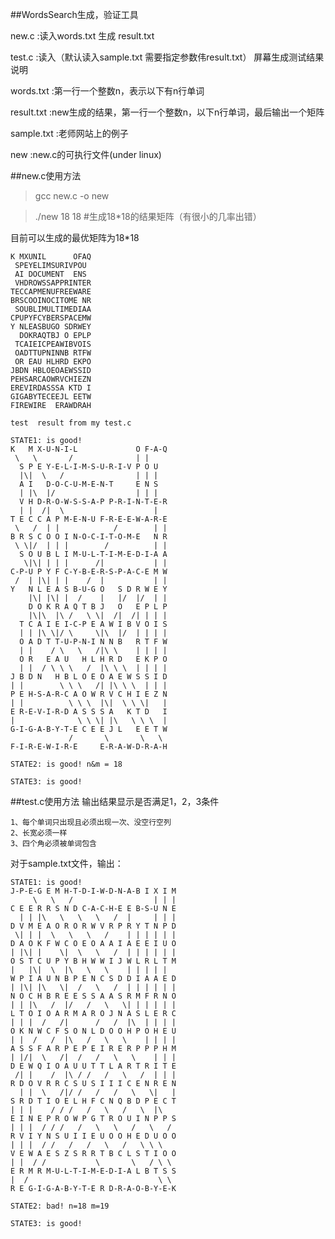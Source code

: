 ##WordsSearch生成，验证工具

new.c		:读入words.txt 生成 result.txt 

test.c		:读入（默认读入sample.txt 需要指定参数伟result.txt） 屏幕生成测试结果说明

words.txt	:第一行一个整数n，表示以下有n行单词

result.txt	:new生成的结果，第一行一个整数n，以下n行单词，最后输出一个矩阵

sample.txt	:老师网站上的例子

new			:new.c的可执行文件(under linux)

##new.c使用方法

>gcc new.c -o new

>./new 18 18 #生成18\*18的结果矩阵（有很小的几率出错）

目前可以生成的最优矩阵为18\*18


	K MXUNIL      OFAQ
	 SPEYELIMSURIVPOU 
	 AI DOCUMENT  ENS 
	 VHDROWSSAPPRINTER
	TECCAPMENUFREEWARE
	BRSCOOINOCITOME NR
	 SOUBLIMULTIMEDIAA
	CPUPYFCYBERSPACEMW
	Y NLEASBUGO SDRWEY
	  DOKRAQTBJ O EPLP
	 TCAIEICPEAWIBVOIS
	 OADTTUPNINNB RTFW
	 OR EAU HLHRD EKPO
	JBDN HBLOEOAEWSSID
	PEHSARCAOWRVCHIEZN
	EREVIRDASSSA KTD I
	GIGABYTECEEJL EETW
	FIREWIRE  ERAWDRAH

	test  result from my test.c

	STATE1:	is good!
	K   M X-U-N-I-L             O F-A-Q 
	 \   \       /              | |     
	  S P E Y-E-L-I-M-S-U-R-I-V P O U   
	  |\|  \   /                | | |   
	  A I   D-O-C-U-M-E-N-T     E N S   
	  | |\  |/                  | | |   
	  V H D-R-O-W-S-S-A-P P-R-I-N-T-E-R 
	  | |  /|  \                    |   
	T E C C A P M-E-N-U F-R-E-E-W-A-R-E 
	 \   /  | |            /        | | 
	B R S C O O I N-O-C-I-T-O-M-E   N R 
	 \ \|/  | | |        /          | | 
	  S O U B L I M-U-L-T-I-M-E-D-I-A A 
	   \|\| | | |      /|           | | 
	C-P-U P Y F C-Y-B-E-R-S-P-A-C-E M W 
	 /  | |\| | |    /  |           | | 
	Y   N L E A S B-U-G O   S D R W E Y 
	    |\| |\| |  /    |   |/  |/  | | 
	    D O K R A Q T B J   O   E P L P 
	    |\|\  |\ /   \ \|  /|  /| | | | 
	  T C A I E I-C-P E A W I B V O I S 
	  | | |\ \|/ \     \|\  |/  | | | | 
	  O A D T T-U-P-N-I N N B   R T F W 
	  | |    / \   \   /|\ \    | | | | 
	  O R   E A U   H L H R D   E K P O 
	  | |  / \ \ \   /  |\ \ \  | | | | 
	J B D N   H B L O E O A E W S S I D 
	| |        \ \ \   /| |\ \ \  | | | 
	P E H-S-A-R-C A O W R V C H I E Z N 
	| |          \ \ \  |\|  \ \ \|   | 
	E R-E-V-I-R-D A S S S A   K T D   I 
	|              \ \ \| |\   \ \ \  | 
	G-I-G-A-B-Y-T-E C E E J L   E E T W 
	             /       \       \   \  
	F-I-R-E-W-I-R-E     E-R-A-W-D-R-A-H 

	STATE2:	is good! n&m = 18

	STATE3:	is good!


##test.c使用方法
输出结果显示是否满足1，2，3条件

	1、每个单词只出现且必须出现一次、没空行空列
	2、长宽必须一样
	3、四个角必须被单词包含

对于sample.txt文件，输出：

	STATE1:	is good!
	J-P-E-G E M H-T-D-I-W-D-N-A-B I X I M 
	     \   \   /                  | | | 
	C E E R R S N D C-A-C-H-E E B-S-U N E 
	  | | |\   \   \   \   /  |     | | | 
	D V M E A O R O R W V R P R Y T N P D 
	 \| | |  \   \   \   /    | | | | | | 
	D A O K F W C O E O A A I A E E I U O 
	| |\| |    \|  \   \   /  | | | | | | 
	O S T C U P Y B H W W I J W L R L T M 
	|   |\|  \  |\   \   \    | | | | |   
	W P I A U N B P E N C S D D I A A E D 
	| |\| |\   \|  /   \   /  | | | | | | 
	N O C H B R E E S S A A S R M F R N O 
	| | |\   /  |/   /   \   \| | | | | | 
	L T O I O A R M A R O J N A S L E R C 
	| | |  /   /|      /   /  |\  | | | | 
	O K N W C F S O N L D O O H P O H E U 
	| |  /   /  |\   /   \   \    | | | | 
	A S S F A R P E P E I R E R P P P H M 
	| |/|  \   /|  /   /   \   \    | | | 
	D E W Q I O A U U T T L A R T R I T E 
	 /| |    /  |\ / /   /   \   /  | | | 
	R D O V R R C S U S I I I C E N R E N 
	  | |  \   /|/ /   /   /   \   \|   | 
	S R D T I O E L H F C N Q B D P E C T 
	| | |    / / /   /   \   /   \  |\    
	E I N E P R O W P G T R O U I N P P S 
	| | |  / / /   /   \   \   /   \   /  
	R V I Y N S U I I E U O O H E D U O O 
	| | |  / /   /   /   \   /   \ \ \    
	V E W A E S Z S R R T B C L S T I O O 
	| |  / /           \       \   / \ \  
	E R M R M-U-L-T-I-M-E-D-I-A L B T S S 
	|  /                             \ \  
	R E G-I-G-A-B-Y-T-E R D-R-A-O-B-Y-E-K 

	STATE2:	bad! n=18 m=19

	STATE3:	is good!

